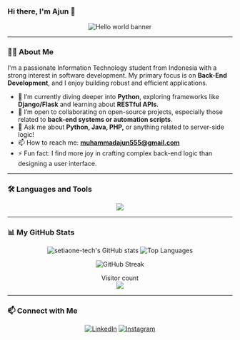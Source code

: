 ### Hi there, I'm Ajun 👋

<p align="center">
  <img src="https://raw.githubusercontent.com/sagar-viradiya/sagar-viradiya/master/resources/banner.png" alt="Hello world banner">
</p>

---

### 👨‍💻 About Me

I'm a passionate Information Technology student from Indonesia with a strong interest in software development. My primary focus is on **Back-End Development**, and I enjoy building robust and efficient applications.

- 🌱 I’m currently diving deeper into **Python**, exploring frameworks like **Django/Flask** and learning about **RESTful APIs**.
- 👯 I’m open to collaborating on open-source projects, especially those related to **back-end systems or automation scripts**.
- 💬 Ask me about **Python, Java, PHP,** or anything related to server-side logic!
- 📫 How to reach me: **[muhammadajun555@gmail.com](mailto:muhammadajun555@gmail.com)**
- ⚡ Fun fact: I find more joy in crafting complex back-end logic than designing a user interface.

---

### 🛠️ Languages and Tools

<p align="center">
  <a href="https://skillicons.dev">
    <img src="https://skillicons.dev/icons?i=python,java,javascript,php,mysql,postgresql,git,vscode,linux&perline=5" />
  </a>
</p>

---

### 📊 My GitHub Stats

<p align="center">
  <img src="https://github-readme-stats.vercel.app/api?username=setiaone-tech&show_icons=true&theme=tokyonight&rank_icon=github" alt="setiaone-tech's GitHub stats" />
  <img src="https://github-readme-stats.vercel.app/api/top-langs/?username=setiaone-tech&layout=compact&theme=tokyonight" alt="Top Languages" />
</p>

<p align="center">
  <img src="https://streak-stats.demolab.com/?user=setiaone-tech&theme=tokyonight" alt="GitHub Streak" />
</p>

<p align="center">
  Visitor count<br>
  <img src="https://profile-counter.glitch.me/setiaone-tech/count.svg" />
</p>

---

### 📫 Connect with Me

<p align="center">
<a href="https://www.linkedin.com/in/muhammad-ajun-setiawan-798092285"><img src="https://skillicons.dev/icons?i=linkedin" alt="LinkedIn"/></a>
<a href="https://instagram.com/setiaone1519"><img src="https://skillicons.dev/icons?i=instagram" alt="Instagram"/></a>
</p>
